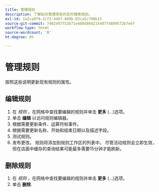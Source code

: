 ```yaml
---
title: 管理规则
description: 了解如何管理现有的实时搜索规则。
exl-id: 1a2ca9f9-1cf2-446f-809b-03ca5c798b13
source-git-commit: 7402e97f53b71e488d860215487f4809572b7e6f
workflow-type: tm+mt
source-wordcount: '0'
ht-degree: 0%

---
```


# 管理规则

按照这些说明更新现有规则的属性。

## 编辑规则

1. 在 *规则* ，在网格中查找要编辑的规则并单击 **更多** (...)选项。
1. 单击 **编辑** 以访问规则编辑器。
1. 根据需要更新条件、运算符和事件。
1. 根据需要更新名称、开始和结束日期以及描述字段。
1. 测试规则。
1. 发布更改。
规则将添加到规则工作区的列表中。 尽管活动规则会立即生效，但在店面中缓存的查询结果可能最多需要15分钟才能刷新。

## 删除规则

1. 在 *规则* ，在网格中查找要编辑的规则并单击 **更多** (...)选项。
1. 单击 **删除**.
